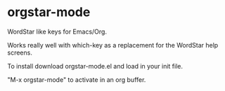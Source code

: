 # orgstar-mode
WordStar like keys for Emacs/Org.

Works really well with which-key as a replacement for the WordStar help screens.

To install download orgstar-mode.el and load in your init file.

"M-x orgstar-mode" to activate in an org buffer.
